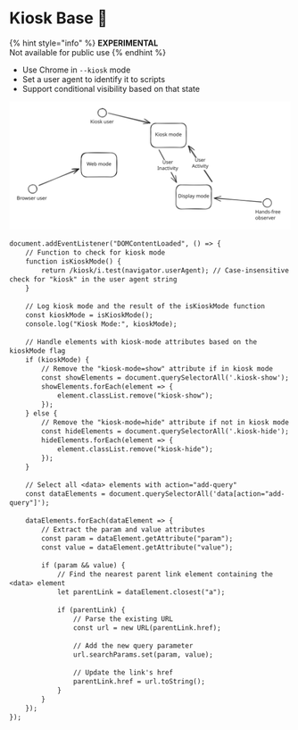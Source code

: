 # Kiosk Base 🧪



{% hint style="info" %}
**EXPERIMENTAL** \
Not available for public use&#x20;
{% endhint %}







* Use Chrome in `--kiosk` mode
* Set a user agent to identify it to scripts&#x20;
* Support conditional visibility based on that state &#x20;



<img src="../.gitbook/assets/file.excalidraw.svg" alt="" class="gitbook-drawing">







```
document.addEventListener("DOMContentLoaded", () => {
    // Function to check for kiosk mode
    function isKioskMode() {
        return /kiosk/i.test(navigator.userAgent); // Case-insensitive check for "kiosk" in the user agent string
    }

    // Log kiosk mode and the result of the isKioskMode function
    const kioskMode = isKioskMode();
    console.log("Kiosk Mode:", kioskMode);

    // Handle elements with kiosk-mode attributes based on the kioskMode flag
    if (kioskMode) {
        // Remove the "kiosk-mode=show" attribute if in kiosk mode
        const showElements = document.querySelectorAll('.kiosk-show');
        showElements.forEach(element => {
            element.classList.remove("kiosk-show");
        });
    } else {
        // Remove the "kiosk-mode=hide" attribute if not in kiosk mode
        const hideElements = document.querySelectorAll('.kiosk-hide');
        hideElements.forEach(element => {
            element.classList.remove("kiosk-hide");
        });
    }

    // Select all <data> elements with action="add-query"
    const dataElements = document.querySelectorAll('data[action="add-query"]');

    dataElements.forEach(dataElement => {
        // Extract the param and value attributes
        const param = dataElement.getAttribute("param");
        const value = dataElement.getAttribute("value");

        if (param && value) {
            // Find the nearest parent link element containing the <data> element
            let parentLink = dataElement.closest("a");

            if (parentLink) {
                // Parse the existing URL
                const url = new URL(parentLink.href);

                // Add the new query parameter
                url.searchParams.set(param, value);

                // Update the link's href
                parentLink.href = url.toString();
            }
        }
    });
});

```

